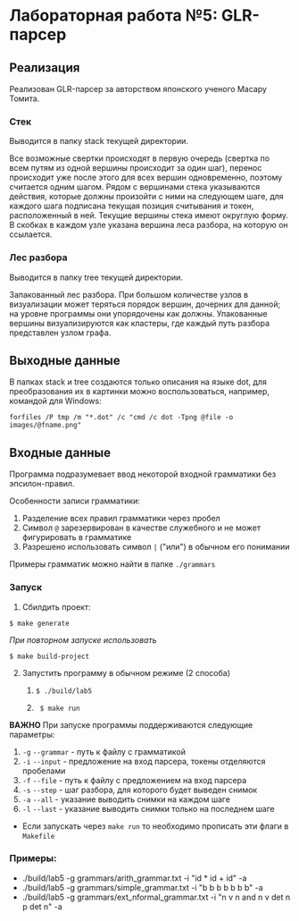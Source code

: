 # Лабораторная работа №5: GLR-парсер

## Реализация

Реализован GLR-парсер за авторством японского ученого Масару Томита. 

### Стек
Выводится в папку stack текущей директории.

Все возможные свертки происходят в первую очередь (свертка по всем путям из одной вершины происходит за один шаг), перенос происходит уже после этого для всех вершин одновременно, поэтому считается одним шагом. Рядом с вершинами стека указываются действия, которые должны произойти с ними на следующем шаге, для каждого шага подписана текущая позиция считывания и токен, расположенный в ней. Текущие вершины стека имеют округлую форму. В скобках в каждом узле указана вершина леса разбора, на которую он ссылается. 

### Лес разбора
Выводится в папку tree текущей директории.

Запакованный лес разбора. При большом количестве узлов в визуализации может теряться порядок вершин, дочерних для данной; на уровне программы они упорядочены как должны. Упакованные вершины визуализируются как кластеры, где каждый путь разбора представлен узлом графа.

## Выходные данные

В папках stack и tree создаются только описания на языке dot, для преобразования их в картинки можно воспользоваться, например, командой для Windows:
```
forfiles /P tmp /m "*.dot" /c "cmd /c dot -Tpng @file -o images/@fname.png"
```

## Входные данные

Программа подразумевает ввод некоторой входной грамматики без эпсилон-правил.

Особенности записи грамматики:
1) Разделение всех правил грамматики через пробел
2) Символ `@` зарезервирован в качестве служебного и не может фигурировать в грамматике
3) Разрешено использовать символ `|` ("или") в обычном его понимании

Примеры грамматик можно найти в папке `./grammars`

### Запуск

1) Сбилдить проект:
```
$ make generate
```
*При повторном запуске использовать*
```
$ make build-project
```
2) Запустить программу в обычном режиме (2 способа)
    1) ```
       $ ./build/lab5
       ```
    2) ```
        $ make run 
       ```
**ВАЖНО** При запуске программы поддерживаются следующие параметры:

1) `-g` `--grammar` - путь к файлу с грамматикой
2) `-i` `--input` - предложение на вход парсера, токены отделяются пробелами
3) `-f` `--file` - путь к файлу с предложением на вход парсера
4) `-s` `--step` - шаг разбора, для которого будет выведен снимок
5) `-a` `--all` - указание выводить снимки на каждом шаге
6) `-l` `--last` - указание выводить снимки только на последнем шаге

* Если запускать через `make run` то необходимо прописать эти флаги в `Makefile`

### Примеры:
- ./build/lab5 -g grammars/arith_grammar.txt -i "id * id + id" -a
- ./build/lab5 -g grammars/simple_grammar.txt -i "b b b b b b b" -a
- ./build/lab5 -g grammars/ext_nformal_grammar.txt -i "n v n and n v det n p det n" -a
